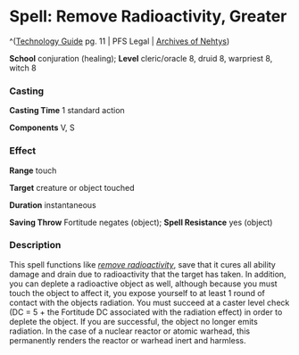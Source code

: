 # Spell: Remove Radioactivity, Greater

^([Technology Guide][ss-greater-remove-radioactivity] pg. 11 | PFS Legal | [Archives of Nehtys][sn-greater-remove-radioactivity])

**School** conjuration (healing); **Level** cleric/oracle 8, druid 8, warpriest 8, witch 8

### Casting

**Casting Time** 1 standard action  

**Components** V, S

### Effect

**Range** touch  

**Target** creature or object touched  

**Duration** instantaneous  

**Saving Throw** Fortitude negates (object); **Spell Resistance** yes (object)

### Description

This spell functions like _[remove radioactivity]_, save that it cures all ability damage and drain due to radioactivity that the target has taken. In addition, you can deplete a radioactive object as well, although because you must touch the object to affect it, you expose yourself to at least 1 round of contact with the objects radiation. You must succeed at a caster level check (DC = 5 + the Fortitude DC associated with the radiation effect) in order to deplete the object. If you are successful, the object no longer emits radiation. In the case of a nuclear reactor or atomic warhead, this permanently renders the reactor or warhead inert and harmless.

[ss-greater-remove-radioactivity]: http://paizo.com/products/btpy95d2
[sn-greater-remove-radioactivity]: http://www.archivesofnethys.com/SpellDisplay.aspx?ItemName=Remove%20Radioactivity%2C%20Greater
[remove radioactivity]: http://www.archivesofnethys.com/SpellDisplay.aspx?ItemName=remove%20radioactivity